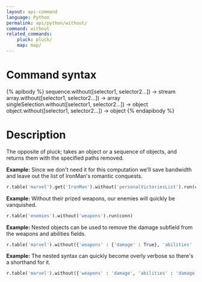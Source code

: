 ```yaml
---
layout: api-command 
language: Python
permalink: api/python/without/
command: without 
related_commands:
    pluck: pluck/
    map: map/
---
```


# Command syntax #

{% apibody %}
sequence.without([selector1, selector2...]) &rarr; stream
array.without([selector1, selector2...]) &rarr; array
singleSelection.without([selector1, selector2...]) &rarr; object
object.without([selector1, selector2...]) &rarr; object
{% endapibody %}

# Description #

The opposite of pluck; takes an object or a sequence of objects, and returns them with
the specified paths removed.

__Example:__ Since we don't need it for this computation we'll save bandwidth and leave
out the list of IronMan's romantic conquests.

```py
r.table('marvel').get('IronMan').without('personalVictoriesList').run(conn)
```


__Example:__ Without their prized weapons, our enemies will quickly be vanquished.

```py
r.table('enemies').without('weapons').run(conn)
```


__Example:__ Nested objects can be used to remove the damage subfield from the weapons and abilities fields.

```py
r.table('marvel').without({'weapons' : {'damage' : True}, 'abilities' : {'damage' : True}}).run(conn)
```


__Example:__ The nested syntax can quickly become overly verbose so there's a shorthand for it.

```py
r.table('marvel').without({'weapons' : 'damage', 'abilities' : 'damage'}).run(conn)
```

